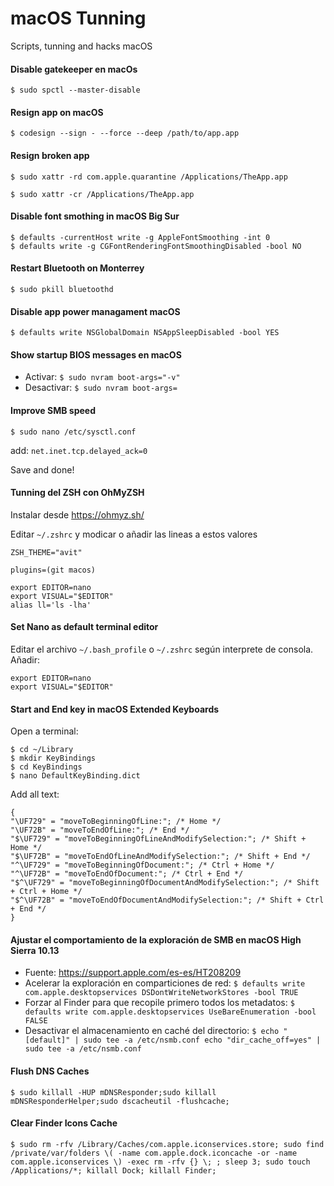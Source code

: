 # macOS Tunning

Scripts, tunning and hacks macOS

#### Disable gatekeeper en macOs

`$ sudo spctl --master-disable`

#### Resign app on macOS

`$ codesign --sign - --force --deep /path/to/app.app`

#### Resign broken app

`$ sudo xattr -rd com.apple.quarantine /Applications/TheApp.app`

`$ sudo xattr -cr /Applications/TheApp.app`

#### Disable font smothing in macOS Big Sur

```
$ defaults -currentHost write -g AppleFontSmoothing -int 0
$ defaults write -g CGFontRenderingFontSmoothingDisabled -bool NO
```
#### Restart Bluetooth on Monterrey

```
$ sudo pkill bluetoothd
```

#### Disable app power managament macOS

`$ defaults write NSGlobalDomain NSAppSleepDisabled -bool YES`

#### Show startup BIOS messages en macOS

- Activar: `$ sudo nvram boot-args="-v"`
- Desactivar: `$ sudo nvram boot-args=`

#### Improve SMB speed

`$ sudo nano /etc/sysctl.conf`

add:
`net.inet.tcp.delayed_ack=0`

Save and done!


#### Tunning del ZSH con OhMyZSH

Instalar desde https://ohmyz.sh/

Editar `~/.zshrc` y modicar o añadir las lineas a estos valores

```
ZSH_THEME="avit"

plugins=(git macos)

export EDITOR=nano
export VISUAL="$EDITOR"
alias ll='ls -lha'

```

#### Set Nano as default terminal editor

Editar el archivo `~/.bash_profile` o `~/.zshrc` según interprete de consola.
Añadir:

```
export EDITOR=nano
export VISUAL="$EDITOR"
```


#### Start and End key in macOS Extended Keyboards

Open a terminal:
   
```
$ cd ~/Library
$ mkdir KeyBindings
$ cd KeyBindings
$ nano DefaultKeyBinding.dict
```

Add all text:

```
{
"\UF729" = "moveToBeginningOfLine:"; /* Home */
"\UF72B" = "moveToEndOfLine:"; /* End */
"$\UF729" = "moveToBeginningOfLineAndModifySelection:"; /* Shift + Home */
"$\UF72B" = "moveToEndOfLineAndModifySelection:"; /* Shift + End */
"^\UF729" = "moveToBeginningOfDocument:"; /* Ctrl + Home */
"^\UF72B" = "moveToEndOfDocument:"; /* Ctrl + End */
"$^\UF729" = "moveToBeginningOfDocumentAndModifySelection:"; /* Shift + Ctrl + Home */
"$^\UF72B" = "moveToEndOfDocumentAndModifySelection:"; /* Shift + Ctrl + End */
}
```

#### Ajustar el comportamiento de la exploración de SMB en macOS High Sierra 10.13

  - Fuente: https://support.apple.com/es-es/HT208209
  - Acelerar la exploración en comparticiones de red: 
  `$ defaults write com.apple.desktopservices DSDontWriteNetworkStores -bool TRUE`
  - Forzar al Finder para que recopile primero todos los metadatos: 
  `$ defaults write com.apple.desktopservices UseBareEnumeration -bool FALSE`
  - Desactivar el almacenamiento en caché del directorio: 
  `$ echo "[default]" | sudo tee -a /etc/nsmb.conf echo "dir_cache_off=yes" | sudo tee -a /etc/nsmb.conf`
 
#### Flush DNS Caches

`$ sudo killall -HUP mDNSResponder;sudo killall mDNSResponderHelper;sudo dscacheutil -flushcache;`

#### Clear Finder Icons Cache

`$ sudo rm -rfv /Library/Caches/com.apple.iconservices.store; sudo find /private/var/folders \( -name com.apple.dock.iconcache -or -name com.apple.iconservices \) -exec rm -rfv {} \; ; sleep 3; sudo touch /Applications/*; killall Dock; killall Finder;`



